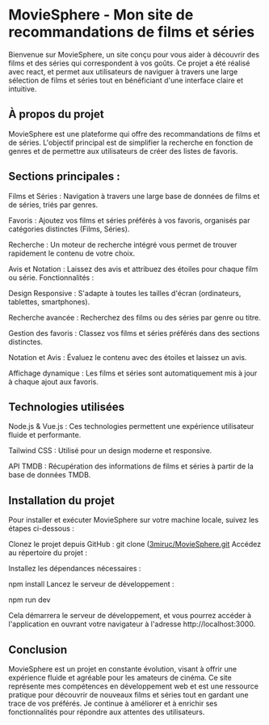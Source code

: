 # MovieSphere - Mon site de recommandations de films et séries

Bienvenue sur MovieSphere, un site conçu pour vous aider à découvrir des films et des séries qui correspondent à vos goûts. Ce projet a été réalisé avec react, et permet aux utilisateurs de naviguer à travers une large sélection de films et séries tout en bénéficiant d'une interface claire et intuitive.

## À propos du projet
MovieSphere est une plateforme qui offre des recommandations de films et de séries. L'objectif principal est de simplifier la recherche en fonction de genres et de permettre aux utilisateurs de créer des listes de favoris.

## Sections principales :

Films et Séries : Navigation à travers une large base de données de films et de séries, triés par genres.

Favoris : Ajoutez vos films et séries préférés à vos favoris, organisés par catégories distinctes (Films, Séries).

Recherche : Un moteur de recherche intégré vous permet de trouver rapidement le contenu de votre choix.

Avis et Notation : Laissez des avis et attribuez des étoiles pour chaque film ou série.
Fonctionnalités :

Design Responsive : S'adapte à toutes les tailles d'écran (ordinateurs, tablettes, smartphones).

Recherche avancée : Recherchez des films ou des séries par genre ou titre.

Gestion des favoris : Classez vos films et séries préférés dans des sections distinctes.

Notation et Avis : Évaluez le contenu avec des étoiles et laissez un avis.

Affichage dynamique : Les films et séries sont automatiquement mis à jour à chaque ajout aux favoris.

## Technologies utilisées
Node.js & Vue.js : Ces technologies permettent une expérience utilisateur fluide et performante.

Tailwind CSS : Utilisé pour un design moderne et responsive.

API TMDB : Récupération des informations de films et séries à partir de la base de données TMDB.

## Installation du projet
Pour installer et exécuter MovieSphere sur votre machine locale, suivez les étapes ci-dessous :

Clonez le projet depuis GitHub :
git clone ([3miruc/MovieSphere.git](https://github.com/3miruc/MovieSphere.git)
Accédez au répertoire du projet :

Installez les dépendances nécessaires :

npm install
Lancez le serveur de développement :

npm run dev

Cela démarrera le serveur de développement, et vous pourrez accéder à l'application en ouvrant votre navigateur à l'adresse http://localhost:3000.

## Conclusion 
MovieSphere est un projet en constante évolution, visant à offrir une expérience fluide et agréable pour les amateurs de cinéma. Ce site représente mes compétences en développement web et est une ressource pratique pour découvrir de nouveaux films et séries tout en gardant une trace de vos préférés. Je continue à améliorer et à enrichir ses fonctionnalités pour répondre aux attentes des utilisateurs.

